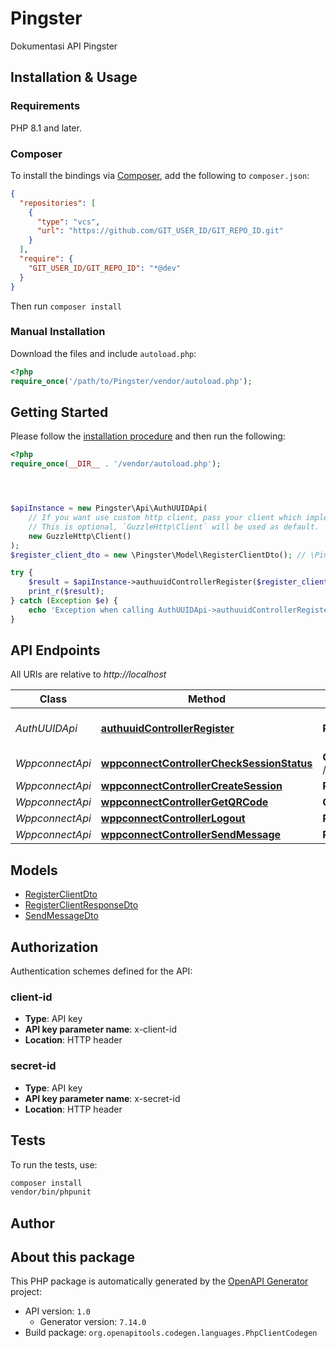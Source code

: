 # Pingster

Dokumentasi API Pingster


## Installation & Usage

### Requirements

PHP 8.1 and later.

### Composer

To install the bindings via [Composer](https://getcomposer.org/), add the following to `composer.json`:

```json
{
  "repositories": [
    {
      "type": "vcs",
      "url": "https://github.com/GIT_USER_ID/GIT_REPO_ID.git"
    }
  ],
  "require": {
    "GIT_USER_ID/GIT_REPO_ID": "*@dev"
  }
}
```

Then run `composer install`

### Manual Installation

Download the files and include `autoload.php`:

```php
<?php
require_once('/path/to/Pingster/vendor/autoload.php');
```

## Getting Started

Please follow the [installation procedure](#installation--usage) and then run the following:

```php
<?php
require_once(__DIR__ . '/vendor/autoload.php');




$apiInstance = new Pingster\Api\AuthUUIDApi(
    // If you want use custom http client, pass your client which implements `GuzzleHttp\ClientInterface`.
    // This is optional, `GuzzleHttp\Client` will be used as default.
    new GuzzleHttp\Client()
);
$register_client_dto = new \Pingster\Model\RegisterClientDto(); // \Pingster\Model\RegisterClientDto

try {
    $result = $apiInstance->authuuidControllerRegister($register_client_dto);
    print_r($result);
} catch (Exception $e) {
    echo 'Exception when calling AuthUUIDApi->authuuidControllerRegister: ', $e->getMessage(), PHP_EOL;
}

```

## API Endpoints

All URIs are relative to *http://localhost*

Class | Method | HTTP request | Description
------------ | ------------- | ------------- | -------------
*AuthUUIDApi* | [**authuuidControllerRegister**](docs/Api/AuthUUIDApi.md#authuuidcontrollerregister) | **POST** /authuuid/register | Register client ID &amp; secret ID
*WppconnectApi* | [**wppconnectControllerCheckSessionStatus**](docs/Api/WppconnectApi.md#wppconnectcontrollerchecksessionstatus) | **GET** /Wppconnect/session/{id}/status | 
*WppconnectApi* | [**wppconnectControllerCreateSession**](docs/Api/WppconnectApi.md#wppconnectcontrollercreatesession) | **POST** /Wppconnect/session/{id} | 
*WppconnectApi* | [**wppconnectControllerGetQRCode**](docs/Api/WppconnectApi.md#wppconnectcontrollergetqrcode) | **GET** /Wppconnect/qrcode/{id} | 
*WppconnectApi* | [**wppconnectControllerLogout**](docs/Api/WppconnectApi.md#wppconnectcontrollerlogout) | **POST** /Wppconnect/logout/{id} | 
*WppconnectApi* | [**wppconnectControllerSendMessage**](docs/Api/WppconnectApi.md#wppconnectcontrollersendmessage) | **POST** /Wppconnect/send/{id} | 

## Models

- [RegisterClientDto](docs/Model/RegisterClientDto.md)
- [RegisterClientResponseDto](docs/Model/RegisterClientResponseDto.md)
- [SendMessageDto](docs/Model/SendMessageDto.md)

## Authorization

Authentication schemes defined for the API:
### client-id

- **Type**: API key
- **API key parameter name**: x-client-id
- **Location**: HTTP header


### secret-id

- **Type**: API key
- **API key parameter name**: x-secret-id
- **Location**: HTTP header


## Tests

To run the tests, use:

```bash
composer install
vendor/bin/phpunit
```

## Author



## About this package

This PHP package is automatically generated by the [OpenAPI Generator](https://openapi-generator.tech) project:

- API version: `1.0`
    - Generator version: `7.14.0`
- Build package: `org.openapitools.codegen.languages.PhpClientCodegen`
